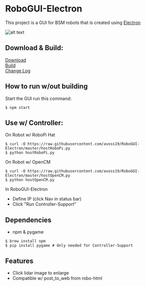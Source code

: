 # RoboGUI-Electron

This project is a GUI for BSM robots that is created using [Electron](https://electronjs.org)

![alt text](https://raw.githubusercontent.com/avoss19/RoboGUI-Electron/master/docs/window.png)


## Download & Build:

[Download](https://github.com/avoss19/RoboGUI-Electron/releases) <br />
[Build](/docs/Build.md/) <br />
[Change Log](/docs/Changes.md/)


## How to run w/out building

Start the GUI run this command:
```
$ npm start
```


## Use w/ Controller:

On Robot w/ RoboPi Hat
```
$ curl -O https://raw.githubusercontent.com/avoss19/RoboGUI-Electron/master/hostRoboPi.py
$ python hostRoboPi.py
```

On Robot w/ OpenCM
```
$ curl -O https://raw.githubusercontent.com/avoss19/RoboGUI-Electron/master/hostOpenCM.py
$ python hostOpenCM.py
```

In RoboGUI-Electron
- Define IP (click Nav in status bar)
- Click "Run Controller-Support"

## Dependencies

- npm & pygame
```
$ brew install npm
$ pip install pygame # Only needed for Controller-Support
```


## Features

- Click lidar image to enlarge
- Compatible w/ post_to_web from robo-html
